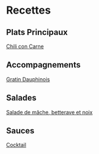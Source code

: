 # Recettes
## Plats Principaux
[Chili con Carne](./Plats%20Principaux/chili.md)
## Accompagnements
[Gratin Dauphinois](./Accompagnements/Gratin%20Dauphinois.md)
## Salades
[Salade de mâche, betterave et noix](./Salades/Betterave%20et%20Mache.md)
## Sauces
[Cocktail](./Sauces/Cocktail.md)
